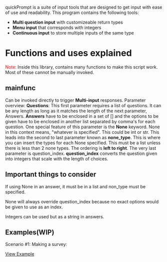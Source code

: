 quickPrompt is a suite of input tools that are designed to get input with ease of use and readability. This program contains the following tools:
<ul>
	<li><b>Multi question input</b> with customizeable return types</li>
	<li><b>Menu input</b> that corresponds with integers</li>
	<li><b>Continuous input</b> to store multiple inputs of the same type</li>

</ul>


<h1>Functions and uses explained</h1>
<p><span style="color:red;">Note:</span> Inside this library, contains many functions to make this script work. Most of these cannot be manually invoked.</p>
<h2>mainfunc</h2>
<p>Can be invoked directly to trigger <b>Multi-input</b> responses. Parameter overview: <b>Questions</b>: This first parameter requires a list of questions. It can be any length as long as it matches the length of the next parameter, Answers. <b>Answers</b> have to be enclosed in a set of [] and the options to be given have to be enclosed in another list separated by comma's for each question. One special feature of this parameter is the <b>None</b> keyword. None in this context means, "whatever is specified". This could be int or str. This leads into the second to last parameter known as <b>none_type</b>. This is where you can insert the types for each None specified. This must be a list unless there is less than 2 none types. The ordering is <b>left to right</b>. The very last parameter is question_index. <b>question_index</b> converts the question given into integers that scale with the length of choices.</p>
<h2>Important things to consider</h2>
<p>If using None in an answer, it must be in a list and non_type must be specified.</p>
<p> None will always override question_index because no exact options would be given to use as an index.</p>
<p>Integers can be used but as a string in answers.
<h2>Examples(WIP)</h2>
<p>Scenario #1: Making a survey:</p>
<a href="https://pastebin.com/hNx5qyAU">View Example</a>